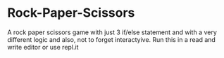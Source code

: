 # Rock-Paper-Scissors
A rock paper scissors game with just 3 if/else statement and with a very different logic and also, not to forget interactyive.
Run this in a read and write editor or use repl.it
